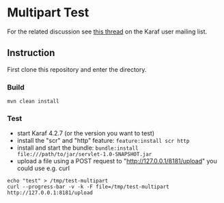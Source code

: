 # Multipart Test

For the related discussion see [this thread](https://lists.apache.org/thread.html/r8f214ea9ec0d37fcc7a69cbec38d9f5d9020954da60eb0e0a1f85ce8%40%3Cuser.karaf.apache.org%3E) on the Karaf user mailing list.

## Instruction

First clone this repository and enter the directory.

### Build

```
mvn clean install
```

### Test

* start Karaf 4.2.7 (or the version you want to test)
* install the "scr" and "http" feature: `feature:install scr http`
* install and start the bundle: `bundle:install file:///path/to/jar/servlet-1.0-SNAPSHOT.jar`
* upload a file using a POST request to "http://127.0.0.1/8181/upload"
  you could use e.g. curl

```
echo "test" > /tmp/test-multipart
curl --progress-bar -v -k -F file=/tmp/test-multipart http://127.0.0.1:8181/upload
```
